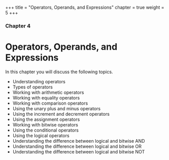 +++
title = "Operators, Operands, and Expressions"
chapter = true
weight = 5
+++

### Chapter 4

# Operators, Operands, and Expressions

In this chapter you will discuss the following topics.
 * Understanding operators  
 * Types of operators  
 * Working with arithmetic operators  
 * Working with equality operators  
 * Working with comparison operators  
 * Using the unary plus and minus operators  
 * Using the increment and decrement operators 
 * Using the assignment operators  
 * Working with bitwise operators  
 * Using the conditional operators  
 * Using the logical operators  
 * Understanding the difference between logical and bitwise AND  
 * Understanding the difference between logical and bitwise OR  
 * Understanding the difference between logical and bitwise NOT  